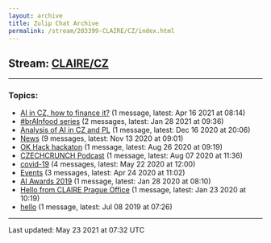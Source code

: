 ```yaml
---
layout: archive
title: Zulip Chat Archive
permalink: /stream/203399-CLAIRE/CZ/index.html
---
```


## Stream: [CLAIRE/CZ](https://claire4ai.github.io/archive/stream/203399-CLAIRE/CZ/index.html)
---

### Topics:

* [AI in CZ, how to finance it?](topic/AI.20in.20CZ.2C.20how.20to.20finance.20it.3F.html) (1 message, latest: Apr 16 2021 at 08:14)
* [#brAInfood series](topic/.23brAInfood.20series.html) (2 messages, latest: Jan 28 2021 at 09:36)
* [Analysis of AI in CZ and PL](topic/Analysis.20of.20AI.20in.20CZ.20and.20PL.html) (1 message, latest: Dec 16 2020 at 20:06)
* [News](topic/News.html) (9 messages, latest: Nov 13 2020 at 09:01)
* [OK Hack hackaton](topic/OK.20Hack.20hackaton.html) (1 message, latest: Aug 26 2020 at 09:19)
* [CZECHCRUNCH Podcast](topic/CZECHCRUNCH.20Podcast.html) (1 message, latest: Aug 07 2020 at 11:36)
* [covid-19](topic/covid-19.html) (4 messages, latest: May 22 2020 at 12:00)
* [Events](topic/Events.html) (3 messages, latest: Apr 24 2020 at 11:02)
* [AI Awards 2019](topic/AI.20Awards.202019.html) (1 message, latest: Jan 28 2020 at 08:10)
* [Hello from CLAIRE Prague Office](topic/Hello.20from.20CLAIRE.20Prague.20Office.html) (1 message, latest: Jan 23 2020 at 10:19)
* [hello](topic/hello.html) (1 message, latest: Jul 08 2019 at 07:26)

<hr><p>Last updated: May 23 2021 at 07:32 UTC</p>